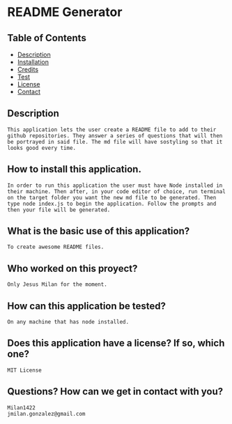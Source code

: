 
# README Generator

## Table of Contents

- [Description](#usage)
- [Installation](#installation)
- [Credits](#contribution)
- [Test](#test)
- [License](#license)
- [Contact](#contact)

## Description

    This application lets the user create a README file to add to their github repositories. They answer a series of questions that will then be portrayed in said file. The md file will have sostyling so that it looks good every time. 

## How to install this application.

    In order to run this application the user must have Node installed in their machine. Then after, in your code editor of choice, run terminal on the target folder you want the new md file to be generated. Then type node index.js to begin the application. Follow the prompts and then your file will be generated.

## What is the basic use of this application?

    To create awesome README files.

## Who worked on this proyect?

    Only Jesus Milan for the moment.

## How can this application be tested?

    On any machine that has node installed.

## Does this application have a license? If so, which one?

    MIT License

## Questions? How can we get in contact with you?

    Milan1422
    jmilan.gonzalez@gmail.com
    